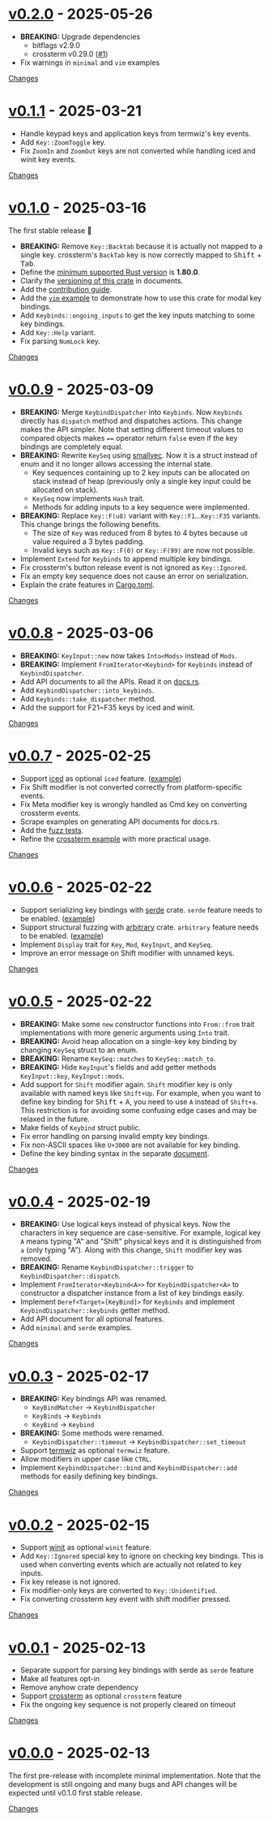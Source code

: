 <a id="v0.2.0"></a>
# [v0.2.0](https://github.com/rhysd/keybinds-rs/releases/tag/v0.2.0) - 2025-05-26

- **BREAKING:** Upgrade dependencies
  - bitflags v2.9.0
  - crossterm v0.29.0 ([#1](https://github.com/rhysd/keybinds-rs/issues/1))
- Fix warnings in `minimal` and `vim` examples

[Changes][v0.2.0]


<a id="v0.1.1"></a>
# [v0.1.1](https://github.com/rhysd/keybinds-rs/releases/tag/v0.1.1) - 2025-03-21

- Handle keypad keys and application keys from termwiz's key events.
- Add `Key::ZoomToggle` key.
- Fix `ZoomIn` and `ZoomOut` keys are not converted while handling iced and winit key events.

[Changes][v0.1.1]


<a id="v0.1.0"></a>
# [v0.1.0](https://github.com/rhysd/keybinds-rs/releases/tag/v0.1.0) - 2025-03-16

The first stable release :tada:

- **BREAKING:** Remove `Key::Backtab` because it is actually not mapped to a single key. crossterm's `BackTab` key is now correctly mapped to <kbd>Shift</kbd> + <kbd>Tab</kbd>.
- Define the [minimum supported Rust version](https://github.com/rhysd/keybinds-rs?tab=readme-ov-file#minimal-supported-rust-version-msrv) is **1.80.0**.
- Clarify the [versioning of this crate](https://github.com/rhysd/keybinds-rs?tab=readme-ov-file#versioning) in documents.
- Add the [contribution guide](https://github.com/rhysd/keybinds-rs/blob/main/CONTRIBUTING.md).
- Add the [`vim` example](https://github.com/rhysd/keybinds-rs/blob/main/examples/vim.rs) to demonstrate how to use this crate for modal key bindings.
- Add `Keybinds::ongoing_inputs` to get the key inputs matching to some key bindings.
- Add `Key::Help` variant.
- Fix parsing `NumLock` key.

[Changes][v0.1.0]


<a id="v0.0.9"></a>
# [v0.0.9](https://github.com/rhysd/keybinds-rs/releases/tag/v0.0.9) - 2025-03-09

- **BREAKING:** Merge `KeybindDispatcher` into `Keybinds`. Now `Keybinds` directly has `dispatch` method and dispatches actions. This change makes the API simpler. Note that setting different timeout values to compared objects makes `==` operator return `false` even if the key bindings are completely equal.
- **BREAKING:** Rewrite `KeySeq` using [smallvec](https://docs.rs/smallvec/latest/smallvec). Now it is a struct instead of enum and it no longer allows accessing the internal state.
  - Key sequences containing up to 2 key inputs can be allocated on stack instead of heap (previously only a single key input could be allocated on stack).
  - `KeySeq` now implements `Hash` trait.
  - Methods for adding inputs to a key sequence were implemented.
- **BREAKING:** Replace `Key::F(u8)` variant with `Key::F1`...`Key::F35` variants. This change brings the following benefits.
  - The size of `Key` was reduced from 8 bytes to 4 bytes because `u8` value required a 3 bytes padding.
  - Invalid keys such as `Key::F(0)` or `Key::F(99)` are now not possible.
- Implement `Extend` for `Keybinds` to append multiple key bindings.
- Fix crossterm's button release event is not ignored as `Key::Ignored`.
- Fix an empty key sequence does not cause an error on serialization.
- Explain the crate features in [Cargo.toml](https://github.com/rhysd/keybinds-rs/blob/main/Cargo.toml).

[Changes][v0.0.9]


<a id="v0.0.8"></a>
# [v0.0.8](https://github.com/rhysd/keybinds-rs/releases/tag/v0.0.8) - 2025-03-06

- **BREAKING:** `KeyInput::new` now takes `Into<Mods>` instead of `Mods`.
- **BREAKING:** Implement `FromIterator<Keybind>` for `Keybinds` instead of `KeybindDispatcher`.
- Add API documents to all the APIs. Read it on [docs.rs](https://docs.rs/keybinds/latest/keybinds/).
- Add `KeybindDispatcher::into_keybinds`.
- Add `Keybinds::take_dispatcher` method.
- Add the support for F21~F35 keys by iced and winit.


[Changes][v0.0.8]


<a id="v0.0.7"></a>
# [v0.0.7](https://github.com/rhysd/keybinds-rs/releases/tag/v0.0.7) - 2025-02-25

- Support [iced](https://crates.io/crates/iced) as optional `iced` feature. ([example](https://github.com/rhysd/keybinds-rs/blob/main/examples/iced.rs))
- Fix Shift modifier is not converted correctly from platform-specific events.
- Fix Meta modifier key is wrongly handled as Cmd key on converting crossterm events.
- Scrape examples on generating API documents for docs.rs.
- Add the [fuzz tests](https://github.com/rhysd/keybinds-rs/tree/main/fuzz).
- Refine the [crossterm example](https://github.com/rhysd/keybinds-rs/blob/main/examples/crossterm.rs) with more practical usage.

[Changes][v0.0.7]


<a id="v0.0.6"></a>
# [v0.0.6](https://github.com/rhysd/keybinds-rs/releases/tag/v0.0.6) - 2025-02-22

- Support serializing key bindings with [serde](https://crates.io/crates/serde) crate. `serde` feature needs to be enabled. ([example](https://github.com/rhysd/keybinds-rs/blob/main/examples/serialize.rs))
- Support structural fuzzing with [arbitrary](https://crates.io/crates/arbitrary) crate. `arbitrary` feature needs to be enabled. ([example](https://github.com/rhysd/keybinds-rs/blob/main/examples/arbitrary.rs))
- Implement `Display` trait for `Key`, `Mod`, `KeyInput`, and `KeySeq`.
- Improve an error message on Shift modifier with unnamed keys.

[Changes][v0.0.6]


<a id="v0.0.5"></a>
# [v0.0.5](https://github.com/rhysd/keybinds-rs/releases/tag/v0.0.5) - 2025-02-22

- **BREAKING:** Make some `new` constructor functions into `From::from` trait implementations with more generic arguments using `Into` trait.
- **BREAKING:** Avoid heap allocation on a single-key key binding by changing `KeySeq` struct to an enum.
- **BREAKING:** Rename `KeySeq::matches` to `KeySeq::match_to`.
- **BREAKING:** Hide `KeyInput`'s fields and add getter methods `KeyInput::key`, `KeyInput::mods`.
- Add support for `Shift` modifier again. `Shift` modifier key is only available with named keys like `Shift+Up`. For example, when you want to define key binding for <kbd>Shift</kbd> + <kbd>A</kbd>, you need to use `A` instead of `Shift+a`. This restriction is for avoiding some confusing edge cases and may be relaxed in the future.
- Make fields of `Keybind` struct public.
- Fix error handling on parsing invalid empty key bindings.
- Fix non-ASCII spaces like `U+3000` are not available for key binding.
- Define the key binding syntax in the separate [document](https://github.com/rhysd/keybinds-rs/blob/main/doc/binding_syntax.md).

[Changes][v0.0.5]


<a id="v0.0.4"></a>
# [v0.0.4](https://github.com/rhysd/keybinds-rs/releases/tag/v0.0.4) - 2025-02-19

- **BREAKING:** Use logical keys instead of physical keys. Now the characters in key sequence are case-sensitive. For example, logical key `A` means typing "A" and "Shift" physical keys and it is distinguished from `a` (only typing "A"). Along with this change, `Shift` modifier key was removed.
- **BREAKING:** Rename `KeybindDispatcher::trigger` to `KeybindDispatcher::dispatch`.
- Implement `FromIterator<Keybind<A>>` for `KeybindDispatcher<A>` to constructor a dispatcher instance from a list of key bindings easily.
- Implement `Deref<Target=[KeyBind]>` for `Keybinds` and implement `KeybindDispatcher::keybinds` getter method.
- Add API document for all optional features.
- Add `minimal` and `serde` examples.

[Changes][v0.0.4]


<a id="v0.0.3"></a>
# [v0.0.3](https://github.com/rhysd/keybinds-rs/releases/tag/v0.0.3) - 2025-02-17

- **BREAKING:** Key bindings API was renamed.
  - `KeyBindMatcher` → `KeybindDispatcher`
  - `KeyBinds` → `Keybinds`
  - `KeyBind` → `Keybind`
- **BREAKING:** Some methods were renamed.
  - `KeybindDispatcher::timeout` → `KeybindDispatcher::set_timeout`
- Support [termwiz](https://crates.io/crates/termwiz) as optional `termwiz` feature.
- Allow modifiers in upper case like `CTRL`.
- Implement `KeybindDispatcher::bind` and `KeybindDispatcher::add` methods for easily defining key bindings.

[Changes][v0.0.3]


<a id="v0.0.2"></a>
# [v0.0.2](https://github.com/rhysd/keybinds-rs/releases/tag/v0.0.2) - 2025-02-15

- Support [winit](https://crates.io/crates/winit) as optional `winit` feature.
- Add `Key::Ignored` special key to ignore on checking key bindings. This is used when converting events which are actually not related to key inputs.
- Fix key release is not ignored.
- Fix modifier-only keys are converted to `Key::Unidentified`.
- Fix converting crossterm key event with shift modifier pressed.

[Changes][v0.0.2]


<a id="v0.0.1"></a>
# [v0.0.1](https://github.com/rhysd/keybinds-rs/releases/tag/v0.0.1) - 2025-02-13

- Separate support for parsing key bindings with serde as `serde` feature
- Make all features opt-in
- Remove anyhow crate dependency
- Support [crossterm](https://github.com/crossterm-rs/crossterm) as optional `crossterm` feature
- Fix the ongoing key sequence is not properly cleared on timeout

[Changes][v0.0.1]


<a id="v0.0.0"></a>
# [v0.0.0](https://github.com/rhysd/keybinds-rs/releases/tag/v0.0.0) - 2025-02-13

The first pre-release with incomplete minimal implementation. Note that the development is still ongoing and many bugs and API changes will be expected until v0.1.0 first stable release.

[Changes][v0.0.0]


[v0.2.0]: https://github.com/rhysd/keybinds-rs/compare/v0.1.1...v0.2.0
[v0.1.1]: https://github.com/rhysd/keybinds-rs/compare/v0.1.0...v0.1.1
[v0.1.0]: https://github.com/rhysd/keybinds-rs/compare/v0.0.9...v0.1.0
[v0.0.9]: https://github.com/rhysd/keybinds-rs/compare/v0.0.8...v0.0.9
[v0.0.8]: https://github.com/rhysd/keybinds-rs/compare/v0.0.7...v0.0.8
[v0.0.7]: https://github.com/rhysd/keybinds-rs/compare/v0.0.6...v0.0.7
[v0.0.6]: https://github.com/rhysd/keybinds-rs/compare/v0.0.5...v0.0.6
[v0.0.5]: https://github.com/rhysd/keybinds-rs/compare/v0.0.4...v0.0.5
[v0.0.4]: https://github.com/rhysd/keybinds-rs/compare/v0.0.3...v0.0.4
[v0.0.3]: https://github.com/rhysd/keybinds-rs/compare/v0.0.2...v0.0.3
[v0.0.2]: https://github.com/rhysd/keybinds-rs/compare/v0.0.1...v0.0.2
[v0.0.1]: https://github.com/rhysd/keybinds-rs/compare/v0.0.0...v0.0.1
[v0.0.0]: https://github.com/rhysd/keybinds-rs/tree/v0.0.0

<!-- Generated by https://github.com/rhysd/changelog-from-release v3.9.0 -->
